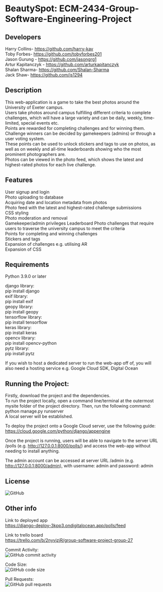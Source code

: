 # BeautySpot: ECM-2434-Group-Software-Engineering-Project

Developers
-----------
Harry Collins- https://github.com/harry-kav  
Toby Forbes- https://github.com/tobyforbes201  
Jason Gurung - https://github.com/jasongrg1  
Artur Kapitanczyk - https://github.com/arturkapitanczyk  
Shalan Sharma- https://github.com/Shalan-Sharma  
Jack Shaw- https://github.com/js1294  

Description
------------

This web-application is a game to take the best photos around the University of Exeter campus.  
Users take photos around campus fulfilling different criteria to complete challenges, which will have a large variety and can be daily, weekly, time-limited, special events etc.  
Points are rewarded for completing challenges and for winning them. Challenge winners can be decided by gamekeepers (admins) or through a user voting system.  
These points can be used to unlock stickers and tags to use on photos, as well as on weekly and all-time leaderboards showing who the most prominent photographers are.  
Photos can be viewed in the photo feed, which shows the latest and highest-rated photos for each live challenge.  

Features
-------------------------------

User signup and login  
Photo uploading to database     
Acquiring date and location metadata from photos  
Photo feed with the latest and highest-rated challenge submissions   
CSS styling   
Photo moderation and removal  
Gamekeeper/admin privileges
Leaderboard
Photo challenges that require users to traverse the university campus to meet the criteria   
Points for completing and winning challenges    
Stickers and tags    
Expansion of challenges e.g. utilising AR  
Expansion of CSS

Requirements
-------------

Python 3.9.0 or later  

django library:  
	pip install django  
exif library:  
	pip install exif  
geopy library:  
	pip install geopy  
tensorflow library:  
	pip install tensorflow  
keras library:  
	pip install keras  
opencv library:  
	pip install opencv-python  
pytz library:  
	pip install pytz  
	  
If you wish to host a dedicated server to run the web-app off of, you will also need a hosting service e.g. Google Cloud SDK, Digital Ocean  

Running the Project:
--------------------

Firstly, download the project and the dependencies.  
To run the project locally, open a command line/terminal at the outermost mysite folder of the project directory. Then, run the following command:  
	python manage.py runserver  
A local server will be established.  

To deploy the project onto a Google Cloud server, use the following guide:  
	https://cloud.google.com/python/django/appengine  
	  
Once the project is running, users will be able to navigate to the server URL /polls (e.g. http://127.0.0.1:8000/polls/) and access the web-app without needing to install anything.  

The admin account can be accessed at server URL /admin (e.g. http://127.0.0.1:8000/admin), with username: admin and password: admin

License
-------

<img alt="GitHub" src="https://img.shields.io/github/license/js1294/ECM-2434-Group-Software-Engineering-Project">

Other info
----------

Link to deployed app  
https://django-deploy-3kpp3.ondigitalocean.app/polls/feed

Link to trello board  
https://trello.com/b/2nyvjzjR/group-software-project-group-27

Commit Activity:  
<img alt="GitHub commit activity" src="https://img.shields.io/github/commit-activity/y/js1294/ECM-2434-Group-Software-Engineering-Project">  
  
Code Size:  
<img alt="GitHub code size" src="https://img.shields.io/github/languages/code-size/js1294/ECM-2434-Group-Software-Engineering-Project">  
  
Pull Requests:  
<img alt="GitHub pull requests" src="https://badgen.net/github/prs/js1294/ECM-2434-Group-Software-Engineering-Project">  
	


